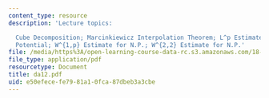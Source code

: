 ```yaml
---
content_type: resource
description: 'Lecture topics:

  Cube Decomposition; Marcinkiewicz Interpolation Theorem; L^p Estimate for the Newtonian
  Potential; W^{1,p} Estimate for N.P.; W^{2,2} Estimate for N.P.'
file: /media/https%3A/open-learning-course-data-rc.s3.amazonaws.com/18-156-differential-analysis-spring-2004/e50efecefe7981a10fca87dbeb3a3cbe_da12.pdf
file_type: application/pdf
resourcetype: Document
title: da12.pdf
uid: e50efece-fe79-81a1-0fca-87dbeb3a3cbe
---
```

